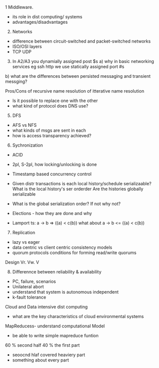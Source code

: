 
1 Middleware. 
* its role in dist computing/ systems
* advantages/disadvantages

2. Networks
* difference between circuit-switched and packet-switched networks
* ISO/OSI layers
* TCP UDP

3. In A2/A3 you dynamially assigned post $s 
a) why in basic networking services eg ssh http we use statically assigned port #s

b) what are the differences between persisted messaging and transient messging?

Pros/Cons of recursive name resolution of itterative name resolution
* Is it possible to replace one with the other
* what kind of protocol does DNS use?

5. DFS
- AFS vs NFS
- what kinds of msgs are sent in each 
- how is access transparency achieved?

6. Sychronization
- ACID
- 2pl, S-2pl, how locking/unlocking is done
- Timestamp based concurrency control



- Given distr transactions is each local history/schedule serializaable? What is the local history's ser orderder
Are the histories globally serializable

- What is the global serialization order? If not why not?

- Elections - how they are done and why
- Lamport ts: 	a -> b => ((a) < c(b))
what about 		a -> b <= ((a) < c(b)) 

7. Replication
- lazy vs eager
- data centric vs client centric consistency models
- quorum protocols conditions for forming read/write quorums


Design Vr. Vw. V

8. Differennce between reliability &  availability
* PC, failure, scenarios
* Unilateral abort
* understand that system is autonomous independent
* k-fault tolerance

Cloud and Data intensive dist computing
* what are the key characteristics of cloud environmental systems


MapReducess- understand computational Model
*  be able to write simple mapreduce funtion


60 % second half 40 % the first part
* seoocnd hlaf covered heaviery part
* something about every part


